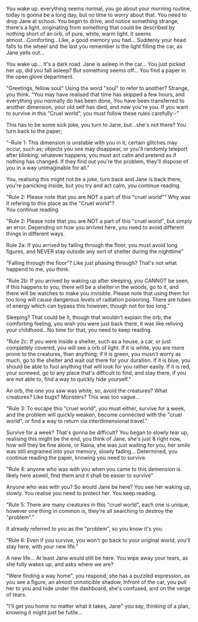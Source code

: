 

You wake up. everything seems normal, you go about your morning routine, today is gonna be a long day, but no time to worry about that. You need to drop Jane at school. You begin to drive, and notice something strange, there's a light, originating from something that could be described by nothing short of an orb, of pure, white, warm light. It seems almost...Comforting...Like, a good memory you had...
Suddenly your head falls to the wheel and the last you remember is the light filling the car, as Jane yells out...

You wake up... It's a dark road. Jane is asleep in the car... You just picked her up, did you fall asleep? But something seems off... You find a paper in the open glove department.


"Greetings, fellow soul" Using the word "soul" to refer to another? Strange, you think.
"You may have realised that time has skipped a few hours, and everything you normally do has been done, You have been transferred to another dimension, your old self has died, and now you're you. If you want to survive in this "Cruel world", you must follow these rules carefully:-"

This has to be some sick joke, you turn to Jane, but...she's not there? You turn back to the paper;

"-Rule 1: This dimension is unstable with you in it, certain glitches may occur, such as; objects you see may disappear, or you'll randomly teleport after blinking, whatever happens, you must act calm and pretend as if nothing has changed. If they find out you're the problem, they'll dispose of you in a way unimaginable for all."

You, realising this might not be a joke, turn back and Jane is back there, you're panicking inside, but you try and act calm, you continue reading.

"Rule 2: Please note that you are NOT a part of this "cruel world""
Why was it refering to this place as the "Cruel world"?      
You continue reading.

"Rule 2: Please note that you are NOT a part of this "cruel world", but simply an error. Depending on how you arrived here, you need to avoid different things in different ways.


Rule 2a: If you arrived by falling through the floor, you must avoid long figures, and NEVER stay outside any sort of shelter during the nighttime"

"Falling through the floor"? Like just phasing through? That's not what happend to me, you think.


"Rule 2b: If you arrived by waking up after sleeping, you CANNOT be seen, if this happens to you, there will be a shelter in the woods, go to it, and there will be watches to make you invisible. Please note that using them for too long will cause dangerous levels of radiation poisoning. There are tubes of energy which can bypass this however, though not for too long."

Sleeping? That could be it, though that wouldn't explain the orb, the comforting feeling, you wish you were just back there, it was like reliving your childhood...No time for that, you need to keep reading.


"Rule 2c: If you were inside a shelter, such as a house, a car, or just completely covered, you will see a orb of light. If it is white, you are more prone to the creatures, than anything; if it is green, you musn't worry as much, go to the shelter and wait out there for your duration. If it is blue, you should be able to fool anything that will look for you rather easily. If it is red, your screwed, go to any place that's difficult to find, and stay there, if you are not able to, find a way to quickly hide yourself."


An orb, the one you saw was white, so, avoid the creatures? What creatures? Like bugs? Monsters? This was too vague...


"Rule 3: To escape this "cruel world", you must either, survive for a week, and the problem will quickly weaken, become connected with the "cruel world", or find a way to return via interdimensional travel."


Survive for a week? That's gonna be difficult? You began to slowly tear up, realising this might be the end, you think of Jane, she's just 8 right now, how will they be fine alone, or Raina, she was just waiting for you, her smile was still engrained into your memory, slowly fading...
Determined, you continue reading the paper, knowing you need to survive.

"Rule 4: anyone who was with you when you came to this demension is likely here aswell, find them and it shall be easier to survive"

Anyone who was with you? So would Jane be here? You see her waking up, slowly. You realise you need to protect her. You keep reading.

"Rule 5: There are many creatures in this "cruel world", each one is unique, however one thing in common is, they're all searching to destroy the "problem"."

It already referred to you as the "problem", so you know it's you.

"Rule 6: Even if you survive, you won't go back to your original world, you'll stay here, with your new life."


A new life... At least Jane would still be here. You wipe away your tears, as she fully wakes up, and asks where we are?


"Were finding a way home", you respond, she has a puzzled expression, as you see a figure, an almost unnoticible shadow, Infront of the car, you pull her to you and hide under the dashboard, she's confused, and on the verge of tears.

"I'll get you home no matter what it takes, Jane" you say, thinking of a plan, knowing it might just be futile...